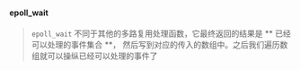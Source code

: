 #### epoll_wait
> `epoll_wait` 不同于其他的多路复用处理函数，它最终返回的结果是 ** 已经可以处理的事件集合 **，
> 然后写到对应的传入的数组中。之后我们遍历数组就可以操纵已经可以处理的事件了
